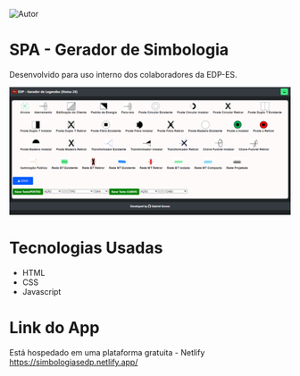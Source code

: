 ![Autor](https://img.shields.io/badge/Autor-Gabriel%20Gomes-green?color=red&label=Autor&style=for-the-badge)

# **SPA - Gerador de Simbologia**
Desenvolvido para uso interno dos colaboradores da EDP-ES. <br>

<img src="Images/site_gerador.png"> <br>

# **Tecnologias Usadas**
* HTML
* CSS
* Javascript

# **Link do App**
Está hospedado em uma plataforma gratuita - Netlify <br>
<https://simbologiasedp.netlify.app/>